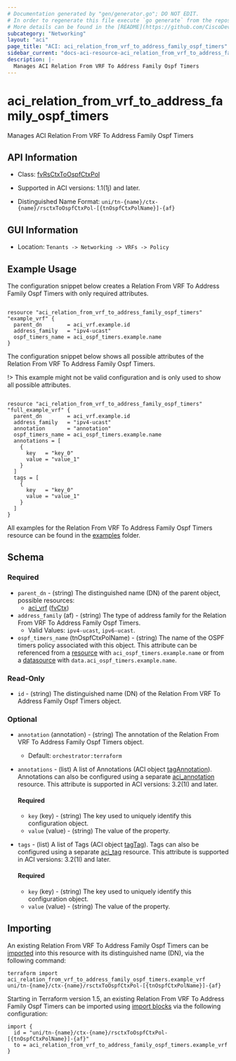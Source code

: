 ```yaml
---
# Documentation generated by "gen/generator.go"; DO NOT EDIT.
# In order to regenerate this file execute `go generate` from the repository root.
# More details can be found in the [README](https://github.com/CiscoDevNet/terraform-provider-aci/blob/master/README.md).
subcategory: "Networking"
layout: "aci"
page_title: "ACI: aci_relation_from_vrf_to_address_family_ospf_timers"
sidebar_current: "docs-aci-resource-aci_relation_from_vrf_to_address_family_ospf_timers"
description: |-
  Manages ACI Relation From VRF To Address Family Ospf Timers
---
```


# aci_relation_from_vrf_to_address_family_ospf_timers #

Manages ACI Relation From VRF To Address Family Ospf Timers



## API Information ##

* Class: [fvRsCtxToOspfCtxPol](https://pubhub.devnetcloud.com/media/model-doc-latest/docs/app/index.html#/objects/fvRsCtxToOspfCtxPol/overview)

* Supported in ACI versions: 1.1(1j) and later.

* Distinguished Name Format: `uni/tn-{name}/ctx-{name}/rsctxToOspfCtxPol-[{tnOspfCtxPolName}]-{af}`

## GUI Information ##

* Location: `Tenants -> Networking -> VRFs -> Policy`

## Example Usage ##

The configuration snippet below creates a Relation From VRF To Address Family Ospf Timers with only required attributes.

```hcl

resource "aci_relation_from_vrf_to_address_family_ospf_timers" "example_vrf" {
  parent_dn        = aci_vrf.example.id
  address_family   = "ipv4-ucast"
  ospf_timers_name = aci_ospf_timers.example.name
}

```
The configuration snippet below shows all possible attributes of the Relation From VRF To Address Family Ospf Timers.

!> This example might not be valid configuration and is only used to show all possible attributes.

```hcl

resource "aci_relation_from_vrf_to_address_family_ospf_timers" "full_example_vrf" {
  parent_dn        = aci_vrf.example.id
  address_family   = "ipv4-ucast"
  annotation       = "annotation"
  ospf_timers_name = aci_ospf_timers.example.name
  annotations = [
    {
      key   = "key_0"
      value = "value_1"
    }
  ]
  tags = [
    {
      key   = "key_0"
      value = "value_1"
    }
  ]
}

```

All examples for the Relation From VRF To Address Family Ospf Timers resource can be found in the [examples](https://github.com/CiscoDevNet/terraform-provider-aci/tree/master/examples/resources/aci_relation_from_vrf_to_address_family_ospf_timers) folder.

## Schema ##

### Required ###

* `parent_dn` - (string) The distinguished name (DN) of the parent object, possible resources:
  - [aci_vrf](https://registry.terraform.io/providers/CiscoDevNet/aci/latest/docs/resources/vrf) ([fvCtx](https://pubhub.devnetcloud.com/media/model-doc-latest/docs/app/index.html#/objects/fvCtx/overview))
* `address_family` (af) - (string) The type of address family for the Relation From VRF To Address Family Ospf Timers.
  - Valid Values: `ipv4-ucast`, `ipv6-ucast`.
* `ospf_timers_name` (tnOspfCtxPolName) - (string) The name of the OSPF timers policy associated with this object. This attribute can be referenced from a [resource](https://registry.terraform.io/providers/CiscoDevNet/aci/latest/docs/resources/ospf_timers) with `aci_ospf_timers.example.name` or from a [datasource](https://registry.terraform.io/providers/CiscoDevNet/aci/latest/docs/data-sources/ospf_timers) with `data.aci_ospf_timers.example.name`.

### Read-Only ###

* `id` - (string) The distinguished name (DN) of the Relation From VRF To Address Family Ospf Timers object.

### Optional ###

* `annotation` (annotation) - (string) The annotation of the Relation From VRF To Address Family Ospf Timers object.
  - Default: `orchestrator:terraform`
* `annotations` - (list) A list of Annotations (ACI object [tagAnnotation](https://pubhub.devnetcloud.com/media/model-doc-latest/docs/app/index.html#/objects/tagAnnotation/overview)). Annotations can also be configured using a separate [aci_annotation](https://registry.terraform.io/providers/CiscoDevNet/aci/latest/docs/resources/annotation) resource. This attribute is supported in ACI versions: 3.2(1l) and later.
  #### Required ####
  
    * `key` (key) - (string) The key used to uniquely identify this configuration object.
    * `value` (value) - (string) The value of the property.
* `tags` - (list) A list of Tags (ACI object [tagTag](https://pubhub.devnetcloud.com/media/model-doc-latest/docs/app/index.html#/objects/tagTag/overview)). Tags can also be configured using a separate [aci_tag](https://registry.terraform.io/providers/CiscoDevNet/aci/latest/docs/resources/tag) resource. This attribute is supported in ACI versions: 3.2(1l) and later.
  #### Required ####
  
    * `key` (key) - (string) The key used to uniquely identify this configuration object.
    * `value` (value) - (string) The value of the property.

## Importing

An existing Relation From VRF To Address Family Ospf Timers can be [imported](https://www.terraform.io/docs/import/index.html) into this resource with its distinguished name (DN), via the following command:

```
terraform import aci_relation_from_vrf_to_address_family_ospf_timers.example_vrf uni/tn-{name}/ctx-{name}/rsctxToOspfCtxPol-[{tnOspfCtxPolName}]-{af}
```

Starting in Terraform version 1.5, an existing Relation From VRF To Address Family Ospf Timers can be imported
using [import blocks](https://developer.hashicorp.com/terraform/language/import) via the following configuration:

```
import {
  id = "uni/tn-{name}/ctx-{name}/rsctxToOspfCtxPol-[{tnOspfCtxPolName}]-{af}"
  to = aci_relation_from_vrf_to_address_family_ospf_timers.example_vrf
}
```
